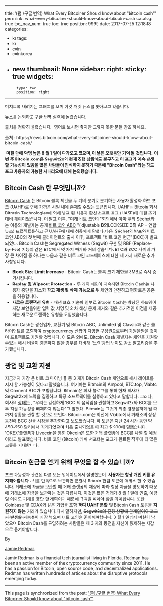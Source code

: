 
---
title: '(펌 /구글 번역) What Every Bitcoiner Should know about "bitcoin cash"'
permlink: what-every-bitcoiner-should-know-about-bitcoin-cash
catalog: true
toc_nav_num: true
toc: true
position: 9999
date: 2017-07-25 12:18:18
categories:
- kr
tags:
- kr
- coin
- coinkorea
- new
thumbnail: None
sidebar:
    right:
        sticky: true
widgets:
    -
        type: toc
        position: right
---


<html>
<p>미치도록 내려가는 그래프를 보며 이것 저것 뉴스를 찾아보고 있습니다.&nbsp;</p>
<p>뉴스를 논외하고 구글 번역 실력에 놀랐습니다.&nbsp;</p>
<p>출처를 정확히 올렸습니다. &nbsp;영어로 보시면 좋지만 그렇지 못한 분들 참조 하세요.&nbsp;</p>
<p>출처 : https://news.bitcoin.com/what-every-bitcoiner-should-know-about-bitcoin-cash/</p>
<p>&nbsp;<strong>며칠 만에 악명 높은 8 월 1 일이 다가오고 있으며,이 날은 오랫동안 기억 될 것입니다.</strong> <strong>이번 주 Bitcoin.com은 Segwit2x의 현재 진행 상황에도 불구하고 이 포크가 계속 발생할 가능성이 있음을 많은 사람들이 인식하지 못하기 때문에 "Bitcoin Cash"라는 하드 포크 사용자의 가능한 시나리오에 대해 논의했습니다.</strong></p>
<h2>Bitcoin Cash 란 무엇입니까?</h2>
<p><a href="https://www.bitcoincash.org/">Bitcoin Cash</a> 는 Bitcoin 블록 체인을 두 개의 분기로 분기하는 사용자 활성화 하드 포크 (UAHF)로 인해 가까운 시일 내에 존재할 수있는 토큰입니다. UAHF는 Bitcoin 회사 Bitmain Technologies에 의해 발표 된 사용자 활성 소프트 포크 (UASF)에 대한 초기 대비 계획이었습니다. 이 발표 이후, "미래 비트 코인의"회의에서 아마 우리 Séchet라는 이름의 개발자는 공개 <a href="https://www.bitcoinabc.org/">비트 코인 ABC</a> "( djustable <strong>B의</strong>LOCKSIZE <strong>C의</strong> AP = 연합 뉴스) 프로젝트를하고 곧 UAHF에 대해 청중에게 말했다.다음&nbsp; Séchet의 발표와 비트 코인 ABC의 첫 번째 클라이언트의 출시 이후, 프로젝트 "비트 코인 현금"(BCC)가 발표되었다. Bitcoin Cash는 Segregated Witness (Segwit) 구현 및 RBF (Replace-by-Fee) 기능과 같은 BTC에서 몇 가지 빼기와 거의 같습니다. BTC와 BCC 사이의 가장 큰 차이점 중 하나는 다음과 같은 비트 코인 코드베이스에 대한 세 가지 새로운 추가 사항입니다.</p>
<ul>
  <li><strong>Block Size Limit Increase</strong> - Bitcoin Cash는 블록 크기 제한을 8MB로 즉시 증가시킵니다.</li>
  <li><strong>Replay 및 Wipeout Protection</strong> - 두 개의 체인이 지속되면 Bitcoin Cash는 사용자 중단을 최소화 <strong>하고 재생 및 삭제 기능으로</strong> 두 체인의 안전하고 평화로운 공존을 허용합니다.</li>
  <li><strong>새로운 트랜잭션 유형</strong> - 재생 보호 기술의 일부로 Bitcoin Cash는 향상된 하드웨어 지갑 보안을위한 입력 값 서명 및 2 차 해싱 문제 제거와 같은 추가적인 이점을 제공하는 새로운 트랜잭션 유형을 도입했습니다.</li>
</ul>
<p>Bitcoin Cash는 광산업자, 교환기 및 Bitcoin ABC, Unlimited 및 Classic과 같은 클라이언트를 포함하여 cryptocurrency 산업의 다양한 구성원으로부터 지원을받을 것이며 프로젝트도 지원할 것입니다. 이 도움 외에도, Bitcoin Cash 개발자는 체인을 지원할 수있는 해시 비율이 충분하지 않을 경우를 대비해 '느린'광업 난이도 감소 알고리즘을 추가했습니다.</p>
<h2>광업 및 교환 지원</h2>
<p>지금까지 가장 큰 비트 코 마이닝 풀 중 3 개가 Bitcoin Cash 체인으로 해시 레이트를 지시 할 가능성이 있다고 말했습니다. 여기에는 Bitmain의 Antpool, BTC.top, Viabtc 및 Connect BTC가 포함됩니다. Bitmain은 회사 블로그를 통해 현재 회사가 Segwit2x에 노력을 집중하고 특정 소프트웨어를 실행하고 있다고 말합니다. 그러나, 회사의 <a href="https://blog.bitmain.com/en/regarding-bitcoin-cash-viabtc-bitcoin-abc/">상태는</a> , "우리는 밀접하게 'BCC'의 움직임을 관찰하고 Segwit2x와 BCC를 모두 지원 가능성을 배제하지 않는다"고 말했다. Bitmain는 그것의 최종 결정을하게 될 때까지 상황을 관찰 할 것으로 보인다. Bitcoin.com은 이전에 Viabtc에서 거래소의 상장 동전에 BCC 선물 시장을 추가한다고 보도했습니다. 이 토큰은 지난 24 시간 동안 약 450-550 달러에서 거래되었으며 처음 출시되었을 때 최고 $ 900에 달했습니다. 'OKEX'플랫폼과 Livecoin을 통한 Okcoin은 또한 거래 플랫폼에 BCC를 나열 할 예정이라고 발표했습니다. 비트 코인 (Bitcoin) 캐쉬 서포터는 포크가 완료된 직후에 더 많은 교류를 기대합니다.</p>
<h2>Bitcoin 현금을 얻기 위해 무엇을 할 수 있습니까?</h2>
<p>포크 가능성과 관련된 다른 모든 업데이트에서 설명했듯이 <strong>&nbsp;사용자는 항상 개인 키를 유지해야합니다</strong> . 키를 단독으로 보관하면 분할시 Bitcoin 현금 토큰에 액세스 할 수 있습니다. 거래소에 자금을 보관할 때 거래 플랫폼의 재량에 따라 항상 자금을 양도하기 때문에 거래소에 자금을 보관하는 것은 다릅니다. 이것은 많은 거래가 8 월 1 일에 인출, 예금 및 아마도 거래를 중단 할 계획이기 때문에 규칙을 따라야 함을 의미합니다. 또한 Coinbase 및 GDAX와 같은 기업을 포함 <strong>하여 UAHF 분할</strong> 및 Bitcoin Cash 토큰을 <strong>지원하지 않는</strong> 거래가 있습니다.다시 말하지만, <del>Segwit2x의 진행 상황에 관계없이이 포크가 발생할 가능성</del>이 가장 높으며 비트 코인을 준비해야합니다. 8 월 1 일까지 며칠이 남았으며 Bitcoin Cash를 구입하려는 사람들은 제 3 자의 동전을 자신이 통제하는 지갑으로 옮겨야합니다.</p>
<p>By &nbsp;</p>
<p><a href="https://news.bitcoin.com/author/jamieredman/">Jamie Redman</a></p>
<p>Jamie Redman is a financial tech journalist living in Florida. Redman has been an active member of the cryptocurrency community since 2011. He has a passion for Bitcoin, open source code, and decentralized applications. Redman has written hundreds of articles about the disruptive protocols emerging today.</p>
</html>

- - -

This page is synchronized from the post: ['(펌 /구글 번역) What Every Bitcoiner Should know about "bitcoin cash"'](https://steemit.com/@kingbit/what-every-bitcoiner-should-know-about-bitcoin-cash)

